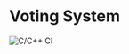 # Voting System

![C/C++ CI](https://github.com/99002677/SDLC_Rejith/workflows/C/C++%20CI/badge.svg?branch=master)

